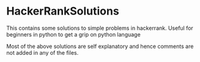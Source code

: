 # HackerRankSolutions
This contains some solutions to simple problems in hackerrank. Useful for beginners in python to get a grip on python language

Most of the above solutions are self explanatory and hence comments are not added in any of the files.
